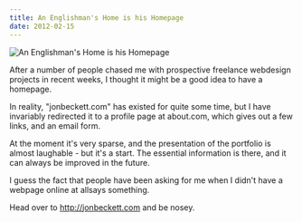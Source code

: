 ```yaml
---
title: An Englishman's Home is his Homepage
date: 2012-02-15
---
```


![An Englishman's Home is his Homepage](https://source.unsplash.com/y7GlIdTUOvo/1600x900)

After a number of people chased me with prospective freelance webdesign projects in recent weeks, I thought it might be a good idea to have a homepage.

In reality, "jonbeckett.com" has existed for quite some time, but I have invariably redirected it to a profile page at about.com, which gives out a few links, and an email form.

At the moment it's very sparse, and the presentation of the portfolio is almost laughable - but it's a start. The essential information is there, and it can always be improved in the future.

I guess the fact that people have been asking for me when I didn't have a webpage online at allsays something.

Head over to http://jonbeckett.com and be nosey.